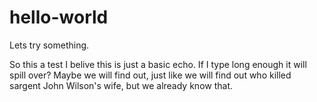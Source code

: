 # hello-world
Lets try something.

So this a test I belive this is just a basic echo. If I type long enough it will spill over? Maybe we will find out, just like we will find out who killed sargent John Wilson's wife, but we already know that.
